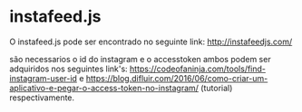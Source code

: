 # instafeed.js

O instafeed.js pode ser encontrado no seguinte link: 
http://instafeedjs.com/

são necessarios o id do instagram e o accesstoken
ambos podem ser adquiridos nos seguintes link's:
https://codeofaninja.com/tools/find-instagram-user-id 
e https://blog.difluir.com/2016/06/como-criar-um-aplicativo-e-pegar-o-access-token-no-instagram/ (tutorial)
respectivamente.
